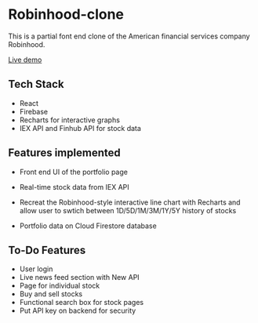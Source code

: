 # Robinhood-clone

This is a partial font end clone of the American financial services company Robinhood.

[Live demo](https://robinhood-12471.web.app/)

## Tech Stack

- React
- Firebase
- Recharts for interactive graphs
- IEX API and Finhub API for stock data

## Features implemented

- Front end UI of the portfolio page
- Real-time stock data from IEX API
- Recreat the Robinhood-style interactive line chart with Recharts
  and allow user to swtich between 1D/5D/1M/3M/1Y/5Y history of stocks

- Portfolio data on Cloud Firestore database

## To-Do Features

- User login
- Live news feed section with New API
- Page for individual stock
- Buy and sell stocks
- Functional search box for stock pages
- Put API key on backend for security
